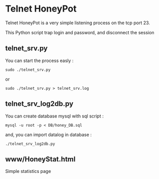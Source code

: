 # Telnet HoneyPot

Telnet HoneyPot is a very simple listening process on the tcp port 23.

This Python script trap login and password, and disconnect the session 


## telnet_srv.py

  You can start the process easly :

	sudo ./telnet_srv.py
   or
	
	sudo ./telnet_srv.py > telnet_srv.log


## telnet_srv_log2db.py

  You can create database mysql with sql script :

	mysql -u root -p < DB/honey_DB.sql


  and, you can import datalog in database :

	./telnet_srv_log2db.py


## www/HoneyStat.html

  Simple statistics page 

